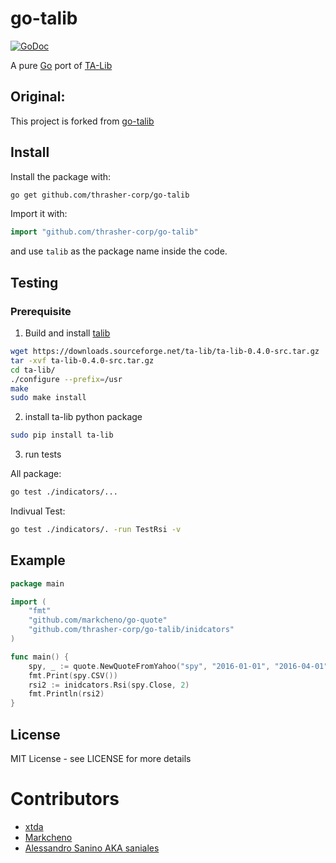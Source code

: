 # go-talib

[![GoDoc](http://godoc.org/github.com/thrasher-corp/go-talib?status.svg)](http://godoc.org/github.com/thrasher-corp/go-talib) 

A pure [Go](http://golang.org/) port of [TA-Lib](http://ta-lib.org)

## Original:

This project is forked from [go-talib](github.com/markcheno/go-talib)

## Install

Install the package with:

```bash
go get github.com/thrasher-corp/go-talib
```

Import it with:

```go
import "github.com/thrasher-corp/go-talib"
```

and use `talib` as the package name inside the code.

## Testing

### Prerequisite


1) Build and install [talib](https://downloads.sourceforge.net/ta-lib/ta-lib-0.4.0-src.tar.gz) 

```bash
wget https://downloads.sourceforge.net/ta-lib/ta-lib-0.4.0-src.tar.gz
tar -xvf ta-lib-0.4.0-src.tar.gz
cd ta-lib/
./configure --prefix=/usr
make
sudo make install
```

2) install ta-lib python package 

```bash
sudo pip install ta-lib
```

3) run tests

All package:
```bash
go test ./indicators/... 
```
Indivual Test:
```bash
go test ./indicators/. -run TestRsi -v
```

## Example

```go
package main

import (
	"fmt"
	"github.com/markcheno/go-quote"
	"github.com/thrasher-corp/go-talib/inidcators"
)

func main() {
	spy, _ := quote.NewQuoteFromYahoo("spy", "2016-01-01", "2016-04-01", quote.Daily, true)
	fmt.Print(spy.CSV())
	rsi2 := inidcators.Rsi(spy.Close, 2)
	fmt.Println(rsi2)
}
```

## License

MIT License  - see LICENSE for more details

# Contributors

- [xtda](https://github.com/xtda)
- [Markcheno](https://github.com/markcheno) 
- [Alessandro Sanino AKA saniales](https://github.com/saniales)
